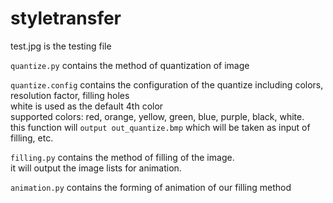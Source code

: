 # styletransfer

test.jpg is the testing file <br />

``quantize.py`` contains the method of quantization of image <br />

``quantize.config`` contains the configuration of the quantize including colors, resolution factor, filling holes <br />
white is used as the default 4th color <br />
supported colors: red, orange, yellow, green, blue, purple, black, white. <br />
this function will ``output out_quantize.bmp`` which will be taken as input of filling, etc. <br />

``filling.py`` contains the method of filling of the image. <br />
it will output the image lists for animation. <br />

``animation.py`` contains the forming of animation of our filling method<br />

